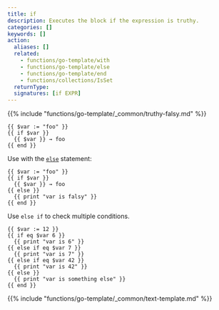 ```yaml
---
title: if
description: Executes the block if the expression is truthy.
categories: []
keywords: []
action:
  aliases: []
  related:
    - functions/go-template/with
    - functions/go-template/else
    - functions/go-template/end
    - functions/collections/IsSet
  returnType:
  signatures: [if EXPR]
---
```


{{% include "functions/go-template/_common/truthy-falsy.md" %}}

```go-html-template
{{ $var := "foo" }}
{{ if $var }}
  {{ $var }} → foo
{{ end }}
```

Use with the [`else`] statement:

```go-html-template
{{ $var := "foo" }}
{{ if $var }}
  {{ $var }} → foo
{{ else }}
  {{ print "var is falsy" }}
{{ end }}
```

Use `else if` to check multiple conditions.

```go-html-template
{{ $var := 12 }}
{{ if eq $var 6 }}
  {{ print "var is 6" }}
{{ else if eq $var 7 }}
  {{ print "var is 7" }}
{{ else if eq $var 42 }}
  {{ print "var is 42" }}
{{ else }}
  {{ print "var is something else" }}
{{ end }}
```

{{% include "functions/go-template/_common/text-template.md" %}}

[`else`]: /functions/go-template/else
